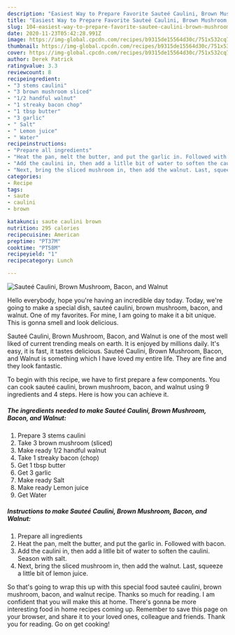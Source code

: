 ```yaml
---
description: "Easiest Way to Prepare Favorite Sauteé Caulini, Brown Mushroom, Bacon, and Walnut"
title: "Easiest Way to Prepare Favorite Sauteé Caulini, Brown Mushroom, Bacon, and Walnut"
slug: 104-easiest-way-to-prepare-favorite-sautee-caulini-brown-mushroom-bacon-and-walnut
date: 2020-11-23T05:42:28.991Z
image: https://img-global.cpcdn.com/recipes/b9315de15564d30c/751x532cq70/sautee-caulini-brown-mushroom-bacon-and-walnut-recipe-main-photo.jpg
thumbnail: https://img-global.cpcdn.com/recipes/b9315de15564d30c/751x532cq70/sautee-caulini-brown-mushroom-bacon-and-walnut-recipe-main-photo.jpg
cover: https://img-global.cpcdn.com/recipes/b9315de15564d30c/751x532cq70/sautee-caulini-brown-mushroom-bacon-and-walnut-recipe-main-photo.jpg
author: Derek Patrick
ratingvalue: 3.3
reviewcount: 8
recipeingredient:
- "3 stems caulini"
- "3 brown mushroom sliced"
- "1/2 handful walnut"
- "1 streaky bacon chop"
- "1 tbsp butter"
- "3 garlic"
- " Salt"
- " Lemon juice"
- " Water"
recipeinstructions:
- "Prepare all ingredients"
- "Heat the pan, melt the butter, and put the garlic in. Followed with bacon."
- "Add the caulini in, then add a litlle bit of water to soften the caulini. Season with salt."
- "Next, bring the sliced mushroom in, then add the walnut. Last, squeeze a little bit of lemon juice."
categories:
- Recipe
tags:
- saute
- caulini
- brown

katakunci: saute caulini brown 
nutrition: 295 calories
recipecuisine: American
preptime: "PT37M"
cooktime: "PT58M"
recipeyield: "1"
recipecategory: Lunch

---
```



![Sauteé Caulini, Brown Mushroom, Bacon, and Walnut](https://img-global.cpcdn.com/recipes/b9315de15564d30c/751x532cq70/sautee-caulini-brown-mushroom-bacon-and-walnut-recipe-main-photo.jpg)

Hello everybody, hope you're having an incredible day today. Today, we're going to make a special dish, sauteé caulini, brown mushroom, bacon, and walnut. One of my favorites. For mine, I am going to make it a bit unique. This is gonna smell and look delicious.

Sauteé Caulini, Brown Mushroom, Bacon, and Walnut is one of the most well liked of current trending meals on earth. It is enjoyed by millions daily. It's easy, it is fast, it tastes delicious. Sauteé Caulini, Brown Mushroom, Bacon, and Walnut is something which I have loved my entire life. They are fine and they look fantastic.




To begin with this recipe, we have to first prepare a few components. You can cook sauteé caulini, brown mushroom, bacon, and walnut using 9 ingredients and 4 steps. Here is how you can achieve it.

<!--inarticleads1-->

##### The ingredients needed to make Sauteé Caulini, Brown Mushroom, Bacon, and Walnut:

1. Prepare 3 stems caulini
1. Take 3 brown mushroom (sliced)
1. Make ready 1/2 handful walnut
1. Take 1 streaky bacon (chop)
1. Get 1 tbsp butter
1. Get 3 garlic
1. Make ready  Salt
1. Make ready  Lemon juice
1. Get  Water




<!--inarticleads2-->

##### Instructions to make Sauteé Caulini, Brown Mushroom, Bacon, and Walnut:

1. Prepare all ingredients
1. Heat the pan, melt the butter, and put the garlic in. Followed with bacon.
1. Add the caulini in, then add a litlle bit of water to soften the caulini. Season with salt.
1. Next, bring the sliced mushroom in, then add the walnut. Last, squeeze a little bit of lemon juice.




So that's going to wrap this up with this special food sauteé caulini, brown mushroom, bacon, and walnut recipe. Thanks so much for reading. I am confident that you will make this at home. There's gonna be more interesting food in home recipes coming up. Remember to save this page on your browser, and share it to your loved ones, colleague and friends. Thank you for reading. Go on get cooking!
